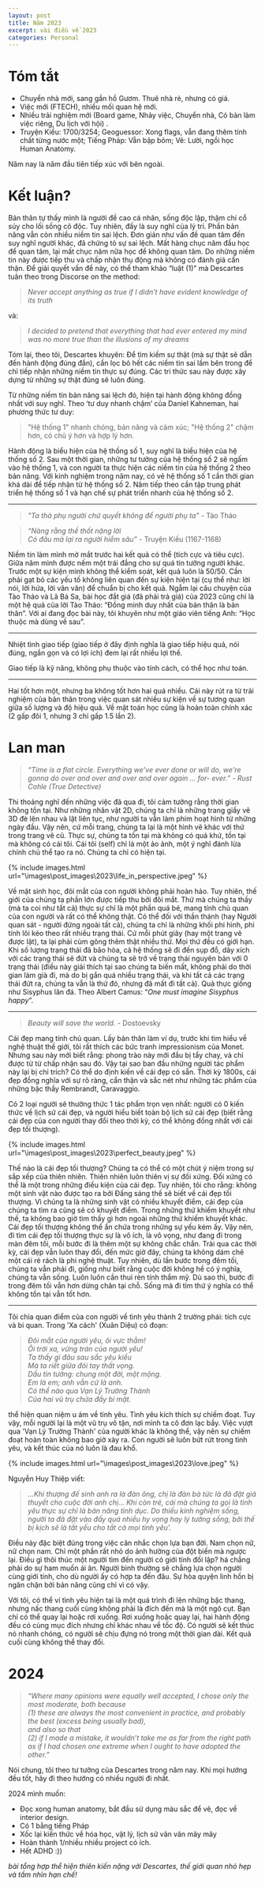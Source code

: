 ```yaml
---
layout: post
title: Năm 2023
excerpt: vài điều về 2023
categories: Personal
---
```


# Tóm tắt

- Chuyển nhà mới, sang gần hồ Gươm. Thuê nhà rẻ, nhưng có giá.
- Việc mới (FTECH), nhiều mối quan hệ mới.
- Nhiều trải nghiệm mới (Board game, Nhảy việc, Chuyển nhà, Có bàn làm việc riêng, Du lịch với hội) .
- Truyện Kiều: 1700/3254; Geoguessor: Xong flags, vẫn đang thêm tính chất từng nước một; Tiếng Pháp: Vẫn bập bõm; Vẽ: Lười, ngồi học Human Anatomy.

Năm nay là năm đầu tiên tiếp xúc với bên ngoài.

# Kết luận? 

Bản thân tự thấy mình là người đề cao cá nhân, sống độc lập, thậm chí cổ súy cho lối sống cô độc. Tuy nhiên, đấy là suy nghĩ của lý trí. Phần bản năng vẫn còn nhiều niềm tin sai lệch. Đơn giản như vấn đề quan tâm đến suy nghĩ người khác, đã chứng tỏ sự sai lệch. Mất hàng chục năm đầu học để quan tâm, lại mất chục năm nữa học để không quan tâm. Do những niềm tin này được tiếp thu và chấp nhận thụ động mà không có đánh giá cẩn thận. Để giải quyết vấn đề này, có thể tham khảo “luật (1)” mà Descartes tuân theo trong Discorse on the method:

> *Never accept anything as true if I didn’t have evident knowledge of its truth*

và:

> *I decided to pretend that everything that had ever entered my mind was no more true than the illusions of my dreams*

Tóm lại, theo tôi, Descartes khuyên: Để tìm kiếm sự thật (mà sự thật sẽ dẫn đến hành động đúng đắn), cần lọc bỏ hết các niềm tin sai lầm bên trong để chỉ tiếp nhận những niềm tin thực sự đúng. Các tri thức sau này được xây dựng từ những sự thật đúng sẽ luôn đúng.

Từ những niềm tin bản năng sai lệch đó, hiện tại hành động không đồng nhất với suy nghĩ. Theo ‘tư duy nhanh chậm’ của Daniel Kahneman, hai phương thức tư duy:

> "Hệ thống 1" nhanh chóng, bản năng và cảm xúc; "Hệ thống 2" chậm hơn, có chủ ý hơn và hợp lý hơn.

Hành động là biểu hiện của hệ thống số 1, suy nghĩ là biểu hiện của hệ thống số 2. Sau một thời gian, những tư tưởng của hệ thống số 2 sẽ ngấm vào hệ thống 1, và con người ta thực hiện các niềm tin của hệ thống 2 theo bản năng. Với kinh nghiệm trong năm nay, có vẻ hệ thống số 1 cần thời gian khá dài để tiếp nhận từ hệ thống số 2. Năm tiếp theo cần tập trung phát triển hệ thống số 1 và hạn chế sự phát triển nhanh của hệ thống số 2.

---


> *"Ta thà phụ người chứ quyết không để người phụ ta" -* Tào Tháo

> *“Nàng rằng thề thốt nặng lời  
Có đâu mà lại ra người hiểm sâu”* - Truyện Kiều (1167-1168)

Niềm tin làm mình mờ mắt trước hai kết quả có thể (tích cực và tiêu cực). Giữa năm mình được nếm một trái đắng cho sự quá tin tưởng người khác. Trước một sự kiện mình không thể kiểm soát, kết quả luôn là 50/50. Cần phải gạt bỏ các yếu tố không liên quan đến sự kiện hiện tại  (cụ thể như: lời nói, lời hứa, lời vân vân) để chuẩn bị cho kết quả. Ngẫm lại câu chuyện của Tào Tháo và Lã Bá Sa,  bài học đắt giá (đã phải trả giá) của 2023 cũng chỉ là một hệ quả của lời Tào Tháo: “Đồng minh duy nhất của bản thân là bản thân”. Với ai đang đọc bài này, tôi khuyên như một giáo viên tiếng Anh: “Học thuộc mà dùng về sau”.

---


Nhiệt tình giao tiếp (giao tiếp ở đây định nghĩa là giao tiếp hiệu quả, nói đúng, ngắn gọn và có lợi ích) đem lại rất nhiều lợi thế. 

Giao tiếp là kỹ năng, không phụ thuộc vào tính cách, có thể học như toán.

---


Hai tốt hơn một, nhưng ba không tốt hơn hai quá nhiều. Cái này rút ra từ trải nghiệm của bản thân trong việc quan sát nhiều sự kiện về sự tương quan giữa số lượng và độ hiệu quả. Về mặt toán học cũng là hoàn toàn chính xác (2 gấp đôi 1, nhưng 3 chỉ gấp 1.5 lần 2).

# Lan man

> *“Time is a flat circle. Everything we've ever done or will do, we're gonna do over and over and over and over again … for- ever.” - Rust Cohle (True Detective)*

Thi thoảng nghĩ đến những việc đã qua đi, tôi cảm tưởng rằng thời gian không tồn tại. Như những nhân vật 2D, chúng ta chỉ là những trang giấy vẽ 3D đè lên nhau và lật liên tục, như người ta vẫn làm phim hoạt hình từ những ngày đầu. Vậy nên, cứ mỗi trang, chúng ta lại là một hình vẽ khác với thứ trong trang vẽ cũ. Thực sự, chúng ta tồn tại mà không có quá khứ, tồn tại mà không có cái tôi. Cái tôi (self) chỉ là một ảo ảnh, một ý nghĩ đánh lừa chính chủ thể tạo ra nó. Chúng ta chỉ có hiện tại.

{% include images.html url="\images\post_images\2023\life_in_perspective.jpeg"  %}

Về mặt sinh học, đôi mắt của con người không phải hoàn hảo. Tuy nhiên, thế giới của chúng ta phần lớn được tiếp thu bởi đôi mắt. Thứ mà chúng ta thấy (mà ta coi như tất cả) thực sự chỉ là một phần quá bé, mang tính chủ quan của con người và rất có thể không thật. Có thể đối với thần thánh (hay Người quan sát - người đứng ngoài tất cả), chúng ta chỉ là những khối phi hình, phi tính lôi kéo theo rất nhiều trạng thái. Cứ mỗi phút giây (hay một trang vẽ được lật), ta lại phải cùm gông thêm thật nhiều thứ. Mọi thứ đều có giới hạn. Khi số lượng trạng thái đã bão hòa, cả hệ thống sẽ đi đến sụp đổ, dây xích với các trạng thái sẽ đứt và chúng ta sẽ trở về trạng thái nguyên bản với 0 trạng thái (điều này giải thích tại sao chúng ta biến mất, không phải do thời gian làm già đi, mà do bị gắn quá nhiều trạng thái, và khi tất cả các trạng thái đứt ra, chúng ta vẫn là thứ đó, nhưng đã mất đi tất cả). Quả thực giống như Sisyphus lăn đá. Theo Albert Camus: “*One must imagine Sisyphus happy*”.


---


> *Beauty will save the world.* - Dostoevsky

Cái đẹp mang tính chủ quan. Lấy bản thân làm ví dụ, trước khi tìm hiểu về nghệ thuật thế giới, tôi rất thích các bức tranh impressionism của Monet. Nhưng sau này mới biết rằng: phong trào này mới đầu bị tẩy chay, và chỉ được từ từ chấp nhận sau đó. Vậy tại sao ban đầu những người tác phẩm này lại bị chỉ trích? Có thể do định kiến về cái đẹp có sẵn. Thời kỳ 1800s, cái đẹp đồng nghĩa với sự rõ ràng, cẩn thận và sắc nét như những tác phẩm của những bậc thầy Rembrandt, Caravaggio. 

Có 2 loại người sẽ thưởng thức 1 tác phẩm trọn vẹn nhất: người có 0 kiến thức về lịch sử cái đẹp, và người hiểu biết toàn bộ lịch sử cái đẹp (biết rằng cái đẹp của con người thay đổi theo thời kỳ, có thể không đồng nhất với cái đẹp tối thượng). 

{% include images.html url="\images\post_images\2023\perfect_beauty.jpeg"  %}

Thế nào là cái đẹp tối thượng? Chúng ta có thể có một chút ý niệm trong sự sắp xếp của thiên nhiên. Thiên nhiên luôn thiên vị sự đối xứng. Đối xứng có thể là một trong những điều kiện của cái đẹp. Tuy nhiên, tôi cho rằng: không một sinh vật nào được tạo ra bởi Đấng sáng thế sẽ biết về cái đẹp tối thượng. Vì chúng ta là những sinh vật có nhiều khuyết điểm, cái đẹp của chúng ta tìm ra cũng sẽ có khuyết điểm. Trong những thứ khiếm khuyết như thế, ta không bao giờ tìm thấy gì hơn ngoài những thứ khiếm khuyết khác. Cái đẹp tối thượng không thể ẩn chứa trong những sự yếu kém ấy. Vậy nên, đi tìm cái đẹp tối thượng thực sự là vô ích, là vô vọng, như đang đi trong màn đêm tối, mỗi bước đi là thêm một sự không chắc chắn. Trải qua các thời kỳ, cái đẹp vẫn luôn thay đổi, đến mức giờ đây, chúng ta không dám chê một cái rẻ rách là phi nghệ thuật. Tuy nhiên, dù lần bước trong đêm tối, chúng ta vẫn phải đi, giống như biết rằng cuộc đời không hề có ý nghĩa, chúng ta vẫn sống. Luôn luôn cần thui rèn tính thẩm mỹ. Dù sao thì, bước đi trong đêm tối vẫn hơn dừng chân tại chỗ. Sống mà đi tìm thứ ý nghĩa có thể không tồn tại vẫn tốt hơn.

---


Tôi chia quan điểm của con người về tình yêu thành 2 trường phái: tích cực và bi quan. Trong  'Xa cách' (Xuân Diệu) có đoạn:

> *Đôi mắt của người yêu, ôi vực thẳm!  
Ôi trời xa, vừng trán của người yêu!  
Ta thấy gì đâu sau sắc yêu kiều  
Mà ta riết giữa đôi tay thất vọng.  
Dầu tin tưởng: chung một đời, một mộng.  
Em là em; anh vẫn cứ là anh.  
Có thể nào qua Vạn Lý Trường Thành  
Của hai vũ trụ chứa đầy bí mật.*  


thể hiện quan niệm u ám về tình yêu. Tình yêu kích thích sự chiếm đoạt. Tuy vậy, mỗi người lại là một vũ trụ vô tận, nơi mình ta cô đơn lạc bầy. Việc vượt qua 'Vạn Lý Trường Thành' của người khác là không thể, vậy nên sự chiếm đoạt hoàn toàn không bao giờ xảy ra. Con người sẽ luôn bứt rứt trong tình yêu, và kết thúc của nó luôn là đau khổ.

{% include images.html url="\images\post_images\2023\love.jpeg"  %}

Nguyễn Huy Thiệp viết:

> *...Khi thượng đế sinh anh ra là đàn ông, chị là đàn bà tức là đã đặt giả thuyết cho cuộc đời anh chị... Khi còn trẻ, cái mà chúng ta gọi là tình yêu thực sự chỉ là bản năng tình dục. Do thiếu kinh nghiệm sống, người ta đã đặt vào đấy quá nhiều hy vọng hay lý tưởng sống, bởi thế bị kịch sẽ là tất yếu cho tất cả mọi tình yêu'.*
> 

Điều này đặc biệt đúng trong việc cân nhắc chọn lựa bạn đời. Nam chọn nữ, nữ chọn nam. Chỉ một phần rất nhỏ do ảnh hưởng của đột biến mà ngược lại. Điều gì thôi thúc một người tìm đến người có giới tính đối lập? há chẳng phải do sự ham muốn ái ân. Người bình thường sẽ chẳng lựa chọn người cùng giới tính, cho dù người ấy có hợp ta đến đâu. Sự hòa quyện linh hồn bị ngăn chặn bởi bản năng cũng chỉ vì có vậy.

Với tôi, có thể ví tình yêu hiện tại là một quá trình đi lên những bậc thang, nhưng nấc thang cuối cùng không phải là đích đến mà là một ngõ cụt. Bạn chỉ có thể quay lại hoặc rơi xuống. Rơi xuống hoặc quay lại, hai hành động đều có cùng mục đích nhưng chỉ khác nhau về tốc độ. Có người sẽ kết thúc nó nhanh chóng, có người sẽ chịu đựng nó trong một thời gian dài. Kết quả cuối cùng không thể thay đổi.

# 2024

> *“Where many opinions were equally well accepted, I chose only the most moderate, both because   
  (1) these are always the most convenient in practice, and probably the best (excess being usually bad),  
and also so that  
  (2) if I made a mistake, it wouldn’t take me as far from the right path as if I had chosen one extreme when I ought to have adopted the other.”*  

Nói chung, tôi theo tư tưởng của Descartes trong năm nay. Khi mọi hướng đều tốt, hãy đi theo hướng có nhiều người đi nhất.

2024 mình muốn:

- Đọc xong human anatomy, bắt đầu sử dụng màu sắc để vẽ, đọc về interior design.
- Có 1 bằng tiếng Pháp
- Xốc lại kiến thức về hóa học, vật lý, lịch sử vân vân mây mây
- Hoàn thành 1/nhiều nhiều project có ích.
- Hết ADHD :))

*bài tổng hợp thể hiện thiên kiến nặng với Descartes, thế giới quan nhỏ hẹp và tầm nhìn hạn chế!*